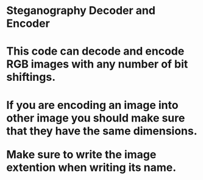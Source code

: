 # Steganography Decoder and Encoder

<h1>This code can decode and encode RGB images with any number of bit shiftings. <h1>
<p>If you are encoding an image into other image you should make sure that they have the same dimensions.<p>
<p>Make sure to write the image extention when writing its name.<p>
